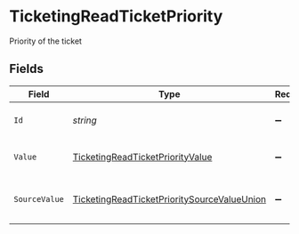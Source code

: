 # TicketingReadTicketPriority

Priority of the ticket


## Fields

| Field                                                                                                                 | Type                                                                                                                  | Required                                                                                                              | Description                                                                                                           | Example                                                                                                               |
| --------------------------------------------------------------------------------------------------------------------- | --------------------------------------------------------------------------------------------------------------------- | --------------------------------------------------------------------------------------------------------------------- | --------------------------------------------------------------------------------------------------------------------- | --------------------------------------------------------------------------------------------------------------------- |
| `Id`                                                                                                                  | *string*                                                                                                              | :heavy_minus_sign:                                                                                                    | The id of the ticket priority.                                                                                        | 001                                                                                                                   |
| `Value`                                                                                                               | [TicketingReadTicketPriorityValue](../../Models/Components/TicketingReadTicketPriorityValue.md)                       | :heavy_minus_sign:                                                                                                    | The priority of the ticket.                                                                                           | medium                                                                                                                |
| `SourceValue`                                                                                                         | [TicketingReadTicketPrioritySourceValueUnion](../../Models/Components/TicketingReadTicketPrioritySourceValueUnion.md) | :heavy_minus_sign:                                                                                                    | The source value of the ticket priority.                                                                              | Normal                                                                                                                |